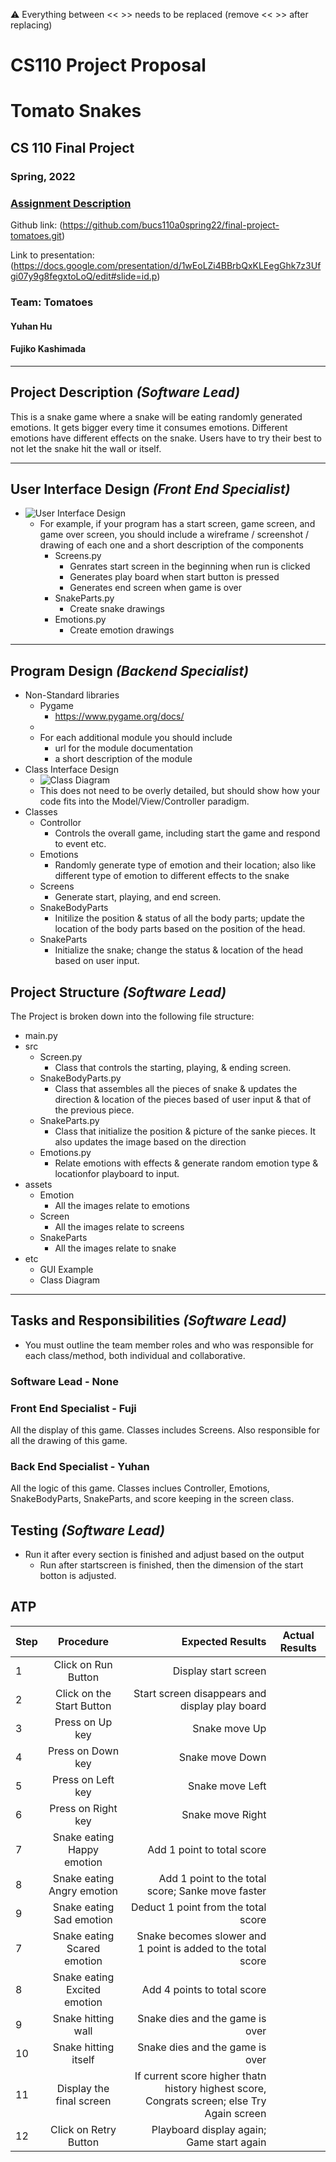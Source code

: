:warning: Everything between << >> needs to be replaced (remove << >> after replacing)
# CS110 Project Proposal
# Tomato Snakes
## CS 110 Final Project
### Spring, 2022
### [Assignment Description](https://docs.google.com/document/d/1H4R6yLL7som1lglyXWZ04RvTp_RvRFCCBn6sqv-82ps/edit#)

Github link:
(https://github.com/bucs110a0spring22/final-project-tomatoes.git)

Link to presentation: (https://docs.google.com/presentation/d/1wEoLZi4BBrbQxKLEegGhk7z3Ufgi07y9g8fegxtoLoQ/edit#slide=id.p) 

### Team: Tomatoes
#### Yuhan Hu
#### Fujiko Kashimada

***

## Project Description *(Software Lead)*

This is a snake game where a snake will be eating randomly generated emotions. It gets bigger every time it consumes emotions. Different emotions have different effects on the snake. Users have to try their best to not let the snake hit the wall or itself.

***    

## User Interface Design *(Front End Specialist)*

* ![User Interface Design](etc/DrawingDraft.jpg)
  * For example, if your program has a start screen, game screen, and game over screen, you should include a wireframe / screenshot / drawing of each one and a short description of the components
    * Screens.py
      * Genrates start screen in the beginning when run is clicked
      * Generates play board when start button is pressed
      * Generates end screen when game is over
    * SnakeParts.py
      * Create snake drawings 
    * Emotions.py
      * Create emotion drawings

***        

## Program Design *(Backend Specialist)*

* Non-Standard libraries
    * Pygame
      * https://www.pygame.org/docs/
    * 
    * For each additional module you should include
        * url for the module documentation
        * a short description of the module
* Class Interface Design
    * ![Class Diagram](etc/ClassDiagram.jpg)
    * This does not need to be overly detailed, but should show how your code fits into the Model/View/Controller paradigm.
* Classes
    * Controllor
      * Controls the overall game, including start the game and respond to event etc.
    * Emotions
      * Randomly generate type of emotion and their location; also like different type of emotion to different effects to the snake
    * Screens
      * Generate start, playing, and end screen.
    * SnakeBodyParts
      * Initilize the position & status of all the body parts; update the location of the body parts based on the position of the head.
    * SnakeParts
      * Initialize the snake; change the status & location of the head based on user input.

## Project Structure *(Software Lead)*

The Project is broken down into the following file structure:
* main.py
* src
    * Screen.py
      * Class that controls the starting, playing, & ending screen.
    * SnakeBodyParts.py
      * Class that assembles all the pieces of snake & updates the direction & location of the pieces based of user input & that of the previous piece.
    * SnakeParts.py
      * Class that initialize the position & picture of the sanke pieces. It also updates the image based on the direction
    * Emotions.py
      * Relate emotions with effects & generate random emotion type & locationfor playboard to input.
* assets
    * Emotion
      * All the images relate to emotions
    * Screen
      * All the images relate to screens
    * SnakeParts
      * All the images relate to snake
* etc
    * GUI Example
    * Class Diagram

***

## Tasks and Responsibilities *(Software Lead)*

   * You must outline the team member roles and who was responsible for each class/method, both individual and collaborative.

### Software Lead - None



### Front End Specialist - Fuji

All the display of this game. Classes includes Screens. Also responsible for all the drawing of this game.

### Back End Specialist -  Yuhan 

All the logic of this game. Classes inclues Controller, Emotions, SnakeBodyParts, SnakeParts, and score keeping in the screen class.

## Testing *(Software Lead)*

* Run it after every section is finished and adjust based on the output
    * Run after startscreen is finished, then the dimension of the start botton is adjusted.

## ATP

| Step                  | Procedure     | Expected Results  | Actual Results |
| ----------------------|:-------------:| -----------------:| -------------- |
|  1  | Click on Run Button  | Display start screen  |          |
|  2  | Click on the Start Button | Start screen disappears and display play board |                 |
|  3  | Press on Up key | Snake move Up  |          |
|  4  | Press on Down key  | Snake move Down  |          |
|  5  | Press on Left key | Snake move Left  |          |
|  6  | Press on Right key | Snake move Right  |          |
|  7  | Snake eating Happy emotion  | Add 1 point to total score  |          |
|  8  | Snake eating Angry emotion  | Add 1 point to the total score; Sanke move faster  |          |
|  9  | Snake eating Sad emotion  | Deduct 1 point from the total score   |          |
|  7  | Snake eating Scared emotion  | Snake becomes slower and 1 point is added to the total score  |          |
|  8  | Snake eating Excited emotion  | Add 4 points to total score  |          |
|  9  | Snake hitting wall | Snake dies and the game is over  |          |
|  10  | Snake hitting itself | Snake dies and the game is over  |          |
|  11  | Display the final screen | If current score higher thatn history highest score, Congrats screen; else Try Again screen |          |
|  12  | Click on Retry Button  | Playboard display again; Game start again  |          |
